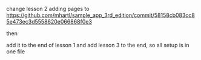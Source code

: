 change lesson 2 adding pages to https://github.com/mhartl/sample_app_3rd_edition/commit/58158cb083cc85e473ec3d5558620e066868f0e3

then

add it to the end of lesson 1 and add lesson 3 to the end, so all setup is in one file